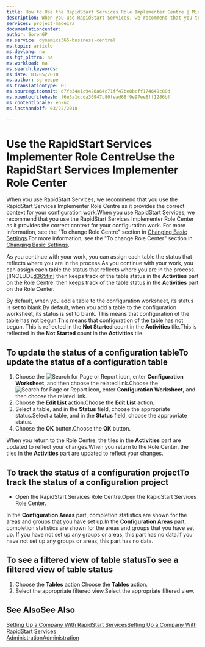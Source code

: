 ```yaml
---
title: How to Use the RapidStart Services Role Implementer Centre | Microsoft Docs
description: When you use RapidStart Services, we recommend that you track your work and use the RapidStart Services Implementer Role Centre as it provides the correct context for your configuration work.
services: project-madeira
documentationcenter: 
author: SorenGP
ms.service: dynamics365-business-central
ms.topic: article
ms.devlang: na
ms.tgt_pltfrm: na
ms.workload: na
ms.search.keywords: 
ms.date: 03/05/2018
ms.author: sgroespe
ms.translationtype: HT
ms.sourcegitcommit: d7fb34e1c9428a64c71ff47be8bcff174649c00d
ms.openlocfilehash: f6e3a1ccda36947c80fead68f9e97ee8ff1286bf
ms.contentlocale: en-nz
ms.lasthandoff: 03/22/2018

---
```

# <a name="use-the-rapidstart-services-implementer-role-center"></a><span data-ttu-id="677dd-103">Use the RapidStart Services Implementer Role Centre</span><span class="sxs-lookup"><span data-stu-id="677dd-103">Use the RapidStart Services Implementer Role Center</span></span>
<span data-ttu-id="677dd-104">When you use RapidStart Services, we recommend that you use the RapidStart Services Implementer Role Centre as it provides the correct context for your configuration work.</span><span class="sxs-lookup"><span data-stu-id="677dd-104">When you use RapidStart Services, we recommend that you use the RapidStart Services Implementer Role Center as it provides the correct context for your configuration work.</span></span> <span data-ttu-id="677dd-105">For more information, see the "To change Role Centre" section in [Changing Basic Settings](ui-change-basic-settings.md).</span><span class="sxs-lookup"><span data-stu-id="677dd-105">For more information, see the "To change Role Center" section in [Changing Basic Settings](ui-change-basic-settings.md).</span></span>

<span data-ttu-id="677dd-106">As you continue with your work, you can assign each table the status that reflects where you are in the process.</span><span class="sxs-lookup"><span data-stu-id="677dd-106">As you continue with your work, you can assign each table the status that reflects where you are in the process.</span></span> [!INCLUDE[d365fin](includes/d365fin_md.md)]<span data-ttu-id="677dd-107"> then keeps track of the table status in the **Activities** part on the Role Centre.</span><span class="sxs-lookup"><span data-stu-id="677dd-107"> then keeps track of the table status in the **Activities** part on the Role Center.</span></span>  

<span data-ttu-id="677dd-108">By default, when you add a table to the configuration worksheet, its status is set to blank.</span><span class="sxs-lookup"><span data-stu-id="677dd-108">By default, when you add a table to the configuration worksheet, its status is set to blank.</span></span> <span data-ttu-id="677dd-109">This means that configuration of the table has not begun.</span><span class="sxs-lookup"><span data-stu-id="677dd-109">This means that configuration of the table has not begun.</span></span> <span data-ttu-id="677dd-110">This is reflected in the **Not Started** count in the **Activities** tile.</span><span class="sxs-lookup"><span data-stu-id="677dd-110">This is reflected in the **Not Started** count in the **Activities** tile.</span></span>  

## <a name="to-update-the-status-of-a-configuration-table"></a><span data-ttu-id="677dd-111">To update the status of a configuration table</span><span class="sxs-lookup"><span data-stu-id="677dd-111">To update the status of a configuration table</span></span>  
1.  <span data-ttu-id="677dd-112">Choose the ![Search for Page or Report](media/ui-search/search_small.png "Search for Page or Report icon") icon, enter **Configuration Worksheet**, and then choose the related link.</span><span class="sxs-lookup"><span data-stu-id="677dd-112">Choose the ![Search for Page or Report](media/ui-search/search_small.png "Search for Page or Report icon") icon, enter **Configuration Worksheet**, and then choose the related link.</span></span>  
2.  <span data-ttu-id="677dd-113">Choose the **Edit List** action.</span><span class="sxs-lookup"><span data-stu-id="677dd-113">Choose the **Edit List** action.</span></span>  
3.  <span data-ttu-id="677dd-114">Select a table, and in the **Status** field, choose the appropriate status.</span><span class="sxs-lookup"><span data-stu-id="677dd-114">Select a table, and in the **Status** field, choose the appropriate status.</span></span>  
4.  <span data-ttu-id="677dd-115">Choose the **OK** button.</span><span class="sxs-lookup"><span data-stu-id="677dd-115">Choose the **OK** button.</span></span>  

<span data-ttu-id="677dd-116">When you return to the Role Centre, the tiles in the **Activities** part are updated to reflect your changes.</span><span class="sxs-lookup"><span data-stu-id="677dd-116">When you return to the Role Center, the tiles in the **Activities** part are updated to reflect your changes.</span></span>  

## <a name="to-track-the-status-of-a-configuration-project"></a><span data-ttu-id="677dd-117">To track the status of a configuration project</span><span class="sxs-lookup"><span data-stu-id="677dd-117">To track the status of a configuration project</span></span>  
- <span data-ttu-id="677dd-118">Open the RapidStart Services Role Centre.</span><span class="sxs-lookup"><span data-stu-id="677dd-118">Open the RapidStart Services Role Center.</span></span>  

<span data-ttu-id="677dd-119">In the **Configuration Areas** part, completion statistics are shown for the areas and groups that you have set up.</span><span class="sxs-lookup"><span data-stu-id="677dd-119">In the **Configuration Areas** part, completion statistics are shown for the areas and groups that you have set up.</span></span> <span data-ttu-id="677dd-120">If you have not set up any groups or areas, this part has no data.</span><span class="sxs-lookup"><span data-stu-id="677dd-120">If you have not set up any groups or areas, this part has no data.</span></span>  

## <a name="to-see-a-filtered-view-of-table-status"></a><span data-ttu-id="677dd-121">To see a filtered view of table status</span><span class="sxs-lookup"><span data-stu-id="677dd-121">To see a filtered view of table status</span></span>  
1. <span data-ttu-id="677dd-122">Choose the **Tables** action.</span><span class="sxs-lookup"><span data-stu-id="677dd-122">Choose the **Tables** action.</span></span>  
2. <span data-ttu-id="677dd-123">Select the appropriate filtered view.</span><span class="sxs-lookup"><span data-stu-id="677dd-123">Select the appropriate filtered view.</span></span>  

## <a name="see-also"></a><span data-ttu-id="677dd-124">See Also</span><span class="sxs-lookup"><span data-stu-id="677dd-124">See Also</span></span>  
[<span data-ttu-id="677dd-125">Setting Up a Company With RapidStart Services</span><span class="sxs-lookup"><span data-stu-id="677dd-125">Setting Up a Company With RapidStart Services</span></span>](admin-set-up-a-company-with-rapidstart.md)  
[<span data-ttu-id="677dd-126">Administration</span><span class="sxs-lookup"><span data-stu-id="677dd-126">Administration</span></span>](admin-setup-and-administration.md)

